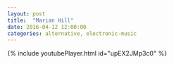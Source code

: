 ```yaml
---
layout: post
title:  "Marian Hill"
date: 2016-04-12 12:00:00
categories: alternative, electronic-music
---
```

{% include youtubePlayer.html id="upEX2JMp3c0" %}
